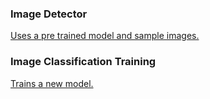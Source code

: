 ### Image Detector

[Uses a pre trained model and sample images.](https://github.com/carlpaton/MachineLearningWithMLNET/tree/master/ImageDetector)

### Image Classification Training

[Trains a new model.](https://github.com/carlpaton/MachineLearningWithMLNET/tree/master/ImageClassificationTraining)
